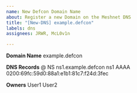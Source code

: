 ```yaml
---
name: New Defcon Domain Name
about: Register a new Domain on the Meshnet DNS
title: "[New-DNS] example.defcon"
labels: dns
assignees: JRWR, McL0v1n

---
```


**Domain Name**
example.defcon

**DNS Records**
@ NS ns1.example.defcon
ns1 AAAA 0200:69fc:59d0:88a1:e1b1:81c7:f24d:3fec

**Owners**
User1
User2
